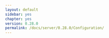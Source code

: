 ```yaml
---
layout: default
sidebar: yes
chapter: yes
version: 0.28.0
permalink: /docs/server/0.28.0/Configuration/
---
```

